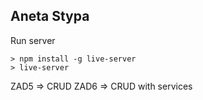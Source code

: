 ## Aneta Stypa





Run server
```
> npm install -g live-server
> live-server
```
ZAD5 => CRUD
ZAD6 => CRUD with services

